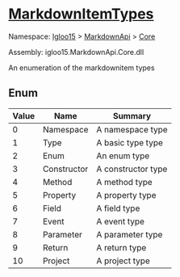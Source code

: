 # [MarkdownItemTypes](./MarkdownItemTypes.md)
Namespace: [Igloo15]() > [MarkdownApi]() > [Core](./README.md)

Assembly: igloo15.MarkdownApi.Core.dll


An enumeration of the markdownitem types

##	Enum

| Value | Name | Summary | 
| --- | --- | --- | 
| 0 | Namespace | A namespace type | 
| 1 | Type | A basic type type | 
| 2 | Enum | An enum type | 
| 3 | Constructor | A constructor type | 
| 4 | Method | A method type | 
| 5 | Property | A property type | 
| 6 | Field | A field type | 
| 7 | Event | A event type | 
| 8 | Parameter | A parameter type | 
| 9 | Return | A return type | 
| 10 | Project | A project type | 


